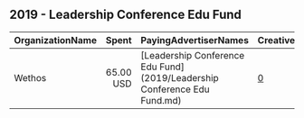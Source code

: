 ## 2019 - Leadership Conference Edu Fund 
|OrganizationName|Spent|PayingAdvertiserNames|CreativeUrls|Impressions|Genders|AgeBrackets|CountryCodes|BillingAddresses|CandidateBallotInformation|
|:---|---:|:---|:---|---:|:---|:---|:---|:---|:---|
|Wethos|65.00 USD|[Leadership Conference Edu Fund](2019/Leadership Conference Edu Fund.md)|[0](https://www.snap.com/political-ads/asset/6e8e76cbe703c633caf6e423e3fc7c6c23cd410f7d68cbe4ab1c7e1a6f803770?mediaType=mp4)|22,460||21-30|united states|US||
